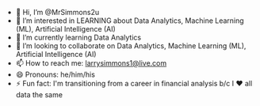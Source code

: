 - 👋 Hi, I’m @MrSimmons2u
- 👀 I’m interested in LEARNING about Data Analytics, Machine Learning (ML), Artificial Intelligence (AI)
- 🌱 I’m currently learning Data Analytics
- 💞️ I’m looking to collaborate on Data Analytics, Machine Learning (ML), Artificial Intelligence (AI)
- 📫 How to reach me: larrysimmons1@live.com
- 😄 Pronouns: he/him/his
- ⚡ Fun fact: I'm transitioning from a career in financial analysis b/c I ❤️ all data the same

<!---
MrSimmons2u/MrSimmons2u is a ✨ special ✨ repository because its `README.md` (this file) appears on your GitHub profile.
You can click the Preview link to take a look at your changes.
--->
